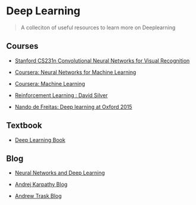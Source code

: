 # Deep Learning
> A colleciton of useful resources to learn more on Deeplearning 

## Courses

* [Stanford CS231n Convolutional Neural Networks for Visual
   Recognition](http://cs231n.github.io/)
   
* [Coursera: Neural Networks for Machine Learning](https://www.coursera.org/learn/neural-networks)

* [Coursera: Machine Learning](https://www.coursera.org/learn/machine-learning)

* [Reinforcement Learning : David Silver](https://www.youtube.com/watch?v=2pWv7GOvuf0&list=PL7-jPKtc4r78-wCZcQn5IqyuWhBZ8fOxT)

* [Nando de Freitas: Deep learning at Oxford 2015](https://www.youtube.com/playlist?list=PLE6Wd9FR--EfW8dtjAuPoTuPcqmOV53Fu)

## Textbook

* [Deep Learning Book](http://www.deeplearningbook.org)

## Blog

* [Neural Networks and Deep Learning](http://neuralnetworksanddeeplearning.com)

* [Andrej Karpathy Blog](http://karpathy.github.io)

* [Andrew Trask Blog](http://iamtrask.github.io/)
